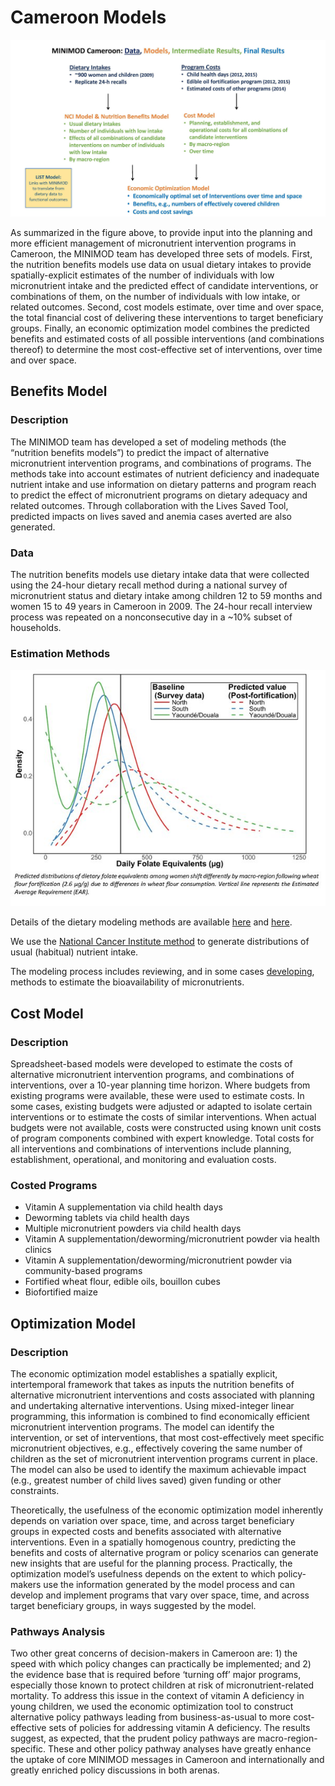 # Cameroon Models

![](../../../pictures/models.jpg)

As summarized in the figure above, to provide input into the planning and more efficient management of micronutrient intervention programs in Cameroon, the MINIMOD team has developed three sets of models. First, the nutrition benefits models use data on usual dietary intakes to provide spatially-explicit estimates of the number of individuals with low micronutrient intake and the predicted effect of candidate interventions, or combinations of them, on the number of individuals with low intake, or related outcomes. Second, cost models estimate, over time and over space, the total financial cost of delivering these interventions to target beneficiary groups. Finally, an economic optimization model combines the predicted benefits and estimated costs of all possible interventions (and combinations thereof) to determine the most cost-effective set of interventions, over time and over space.

## Benefits Model

### Description

The MINIMOD team has developed a set of modeling methods (the “nutrition benefits models”) to predict the impact of alternative micronutrient intervention programs, and combinations of programs. The methods take into account estimates of nutrient deficiency and inadequate nutrient intake and use information on dietary patterns and program reach to predict the effect of micronutrient programs on dietary adequacy and related outcomes. Through collaboration with the Lives Saved Tool, predicted impacts on lives saved and anemia cases averted are also generated.

### Data

The nutrition benefits models use dietary intake data that were collected using the 24-hour dietary recall method during a national survey of micronutrient status and dietary intake among children 12 to 59 months and women 15 to 49 years in Cameroon in 2009. The 24-hour recall interview process was repeated on a nonconsecutive day in a ~10% subset of households.

### Estimation Methods

![](../../../pictures/folate_distributions_2.jpg)

Details of the dietary modeling methods are available [here](https://www.ncbi.nlm.nih.gov/pubmed/25332482) and [here](http://journals.sagepub.com/doi/abs/10.1177/0379572115595888).

We use the [National Cancer Institute method](http://riskfactor.cancer.gov/diet/usualintakes) to generate distributions of usual (habitual) nutrient intake.

The modeling process includes reviewing, and in some cases [developing](http://www.fasebj.org/content/30/1_Supplement/891.3.short), methods to estimate the bioavailability of micronutrients.

## Cost Model

### Description

Spreadsheet-based models were developed to estimate the costs of alternative micronutrient intervention programs, and combinations of interventions, over a 10-year planning time horizon. Where budgets from existing programs were available, these were used to estimate costs. In some cases, existing budgets were adjusted or adapted to isolate certain interventions or to estimate the costs of similar interventions. When actual budgets were not available, costs were constructed using known unit costs of program components combined with expert knowledge. Total costs for all interventions and combinations of interventions include planning, establishment, operational, and monitoring and evaluation costs.

### Costed Programs

- Vitamin A supplementation via child health days
- Deworming tablets via child health days
- Multiple micronutrient powders via child health days
- Vitamin A supplementation/deworming/micronutrient powder via health clinics
- Vitamin A supplementation/deworming/micronutrient powder via community-based programs
- Fortified wheat flour, edible oils, bouillon cubes
- Biofortified maize

## Optimization Model

### Description

The economic optimization model establishes a spatially explicit, intertemporal framework that takes as inputs the nutrition benefits of alternative micronutrient interventions and costs associated with planning and undertaking alternative interventions. Using mixed-integer linear programming, this information is combined to find economically efficient micronutrient intervention programs. The model can identify the intervention, or set of interventions, that most cost-effectively meet specific micronutrient objectives, e.g., effectively covering the same number of children as the set of micronutrient intervention programs current in place. The model can also be used to identify the maximum achievable impact (e.g., greatest number of child lives saved) given funding or other constraints.

Theoretically, the usefulness of the economic optimization model inherently depends on variation over space, time, and across target beneficiary groups in expected costs and benefits associated with alternative interventions. Even in a spatially homogenous country, predicting the benefits and costs of alternative program or policy scenarios can generate new insights that are useful for the planning process. Practically, the optimization model’s usefulness depends on the extent to which policy-makers use the information generated by the model process and can develop and implement programs that vary over space, time, and across target beneficiary groups, in ways suggested by the model.

### Pathways Analysis

Two other great concerns of decision-makers in Cameroon are: 1) the speed with which policy changes can practically be implemented; and 2) the evidence base that is required before ‘turning off’ major programs, especially those known to protect children at risk of micronutrient-related mortality. To address this issue in the context of vitamin A deficiency in young children, we used the economic optimization tool to construct alternative policy pathways leading from business-as-usual to more cost-effective sets of policies for addressing vitamin A deficiency. The results suggest, as expected, that the prudent policy pathways are macro-region-specific. These and other policy pathway analyses have greatly enhance the uptake of core MINIMOD messages in Cameroon and internationally and greatly enriched policy discussions in both arenas.
